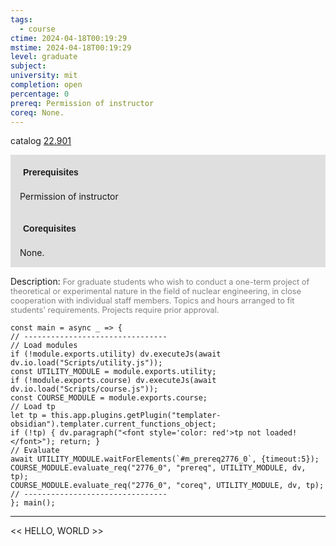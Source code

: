 ```yaml
---
tags:
  - course
ctime: 2024-04-18T00:19:29
mstime: 2024-04-18T00:19:29
level: graduate
subject: 
university: mit
completion: open
percentage: 0
prereq: Permission of instructor
coreq: None.
---
```


catalog [22.901](http://student.mit.edu/catalog/m22c.html#22.901)

<span style="display: block; padding: 15px; background-color: rgb(100, 100, 100, 0.2);"><font id="m_prereq2776_0" style="display: block; font-family: Arial, sans-serif; font-weight: bold; padding: 5px">Prerequisites</font><br><span id="prereq2776_0">Permission of instructor</span></span>
<span style="display: block; padding: 15px; background-color: rgb(100, 100, 100, 0.2);"><font id="m_coreq2776_0" style="display: block; font-family: Arial, sans-serif; font-weight: bold; padding: 5px">Corequisites</font><br><span id="coreq2776_0">None.</span></span>

<font style="">Description:</font>
<font style="color: grey; font-size: 0.8rem;">For graduate students who wish to conduct a one-term project of theoretical or experimental nature in the field of nuclear engineering, in close cooperation with individual staff members. Topics and hours arranged to fit students' requirements. Projects require prior approval.</font>

```dataviewjs
const main = async _ => {
// --------------------------------
// Load modules
if (!module.exports.utility) dv.executeJs(await dv.io.load("Scripts/utility.js"));
const UTILITY_MODULE = module.exports.utility;
if (!module.exports.course) dv.executeJs(await dv.io.load("Scripts/course.js"));
const COURSE_MODULE = module.exports.course;
// Load tp
let tp = this.app.plugins.getPlugin("templater-obsidian").templater.current_functions_object;
if (!tp) { dv.paragraph("<font style='color: red'>tp not loaded!</font>"); return; }
// Evaluate
await UTILITY_MODULE.waitForElements(`#m_prereq2776_0`, {timeout:5});
COURSE_MODULE.evaluate_req("2776_0", "prereq", UTILITY_MODULE, dv, tp);
COURSE_MODULE.evaluate_req("2776_0", "coreq", UTILITY_MODULE, dv, tp);
// --------------------------------
}; main();
```

---

<< HELLO, WORLD >>
